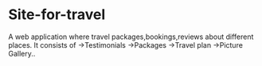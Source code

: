 # Site-for-travel
A web application where travel packages,bookings,reviews about different places.
It consists of
->Testimonials
->Packages
->Travel plan
->Picture Gallery..
